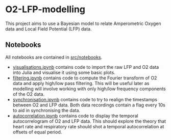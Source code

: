 # O2-LFP-modelling

This project aims to use a Bayesian model to relate Amperometric Oxygen data and Local Field Potential (LFP) data.

## Notebooks

All notebooks are contained in [src/notebooks](src/notebooks/).

- [visualisations.ipynb](src/notebooks/visualisations.ipynb) contains code to import the raw LFP and O2 data into Julia and visualise it using some basic plots.
- [filtering.ipynb](src/notebooks/filtering.ipynb) contains code to compute the Fourier transform of O2 data and apply high/low pass filtering. This will be useful later as modelling will involve working with only high/low frequency components of the O2 data. 
- [synchronisation.ipynb](src/notebooks/synchronisation.ipynb) contains code to try to realign the timestamps between O2 and LFP data. Both data recordings contain a flag every 10s to aid in synchronising the data.
- [autocorrelation.ipynb](src/notebooks/autocorrelation.ipynb) contains code to display the temporal autocorrelogram of O2 and LFP data. This should explore the theory that heart rate and respiratory rate should shot a temporal autocorrelation at offsets of equal period.